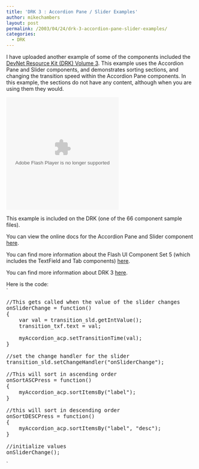 ```yaml
---
title: 'DRK 3 : Accordion Pane / Slider Examples'
author: mikechambers
layout: post
permalink: /2003/04/24/drk-3-accordion-pane-slider-examples/
categories:
  - DRK
---
```



I have uploaded another example of some of the components included the [DevNet Resource Kit (DRK) Volume 3][1]. This example uses the Accordion Pane and Slider components, and demonstrates sorting sections, and changing the transition speed within the Accordion Pane components. In this example, the sections do not have any content, although when you are using them they would.

<!--more-->

  
<OBJECT classid="clsid:D27CDB6E-AE6D-11cf-96B8-444553540000" codebase="http://download.macromedia.com/pub/shockwave/cabs/flash/swflash.cab#version=6,0,0,0" WIDTH="300" HEIGHT="300" id="accordion_setTransitionTime" ALIGN="">
  <PARAM NAME=movie VALUE="/mesh/drk/accordion_setTransitionTime.swf"> <PARAM NAME=quality VALUE=high> <PARAM NAME=bgcolor VALUE=#FFFFFF> <EMBED src="/mesh/drk/accordion_setTransitionTime.swf" quality=high bgcolor=#FFFFFF WIDTH="300" HEIGHT="300" NAME="accordion_setTransitionTime" ALIGN="" TYPE="application/x-shockwave-flash" PLUGINSPAGE="http://www.macromedia.com/go/getflashplayer"></EMBED>
</OBJECT>

This example is included on the DRK (one of the 66 component sample files).

You can view the online docs for the Accordion Pane and Slider component [here][1].

You can find more information about the Flash UI Component Set 5 (which includes the TextField and Tab components) [here][2].

You can find more information about DRK 3 [here][3].

Here is the code:  
`
<pre>
//This gets called when the value of the slider changes
onSliderChange = function()
{
	var val = transition_sld.getIntValue();
	transition_txf.text = val;
	
	myAccordion_acp.setTransitionTime(val);
}

//set the change handler for the slider
transition_sld.setChangeHandler("onSliderChange");

//This will sort in ascending order
onSortASCPress = function()
{
	myAccordion_acp.sortItemsBy("label");
}

//this will sort in descending order
onSortDESCPress = function()
{
	myAccordion_acp.sortItemsBy("label", "desc");
}

//initialize values
onSliderChange();
</pre>
<p>`

 [1]: http://www.macromedia.com/software/drk/productinfo/product_overview/volume3/drk3_docs/index.html
 [2]: http://www.macromedia.com/software/drk/productinfo/product_overview/volume3/flashmx.html
 [3]: http://www.macromedia.com/software/drk/